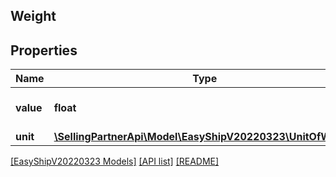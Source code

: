 ## Weight

## Properties

Name | Type | Description | Notes
------------ | ------------- | ------------- | -------------
**value** | **float** | The weight of the package. | [optional]
**unit** | [**\SellingPartnerApi\Model\EasyShipV20220323\UnitOfWeight**](UnitOfWeight.md) |  | [optional]

[[EasyShipV20220323 Models]](../) [[API list]](../../Api) [[README]](../../../README.md)
